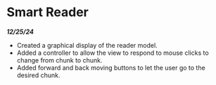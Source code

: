 # Smart Reader

***12/25/24***

- Created a graphical display of the reader model.
- Added a controller to allow the view to respond to mouse clicks to change from chunk to chunk.
- Added forward and back moving buttons to let the user go to the desired chunk.
